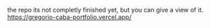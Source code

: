 the repo its not completly finished yet, but you can give a view of it.
https://gregorio-caba-portfolio.vercel.app/
